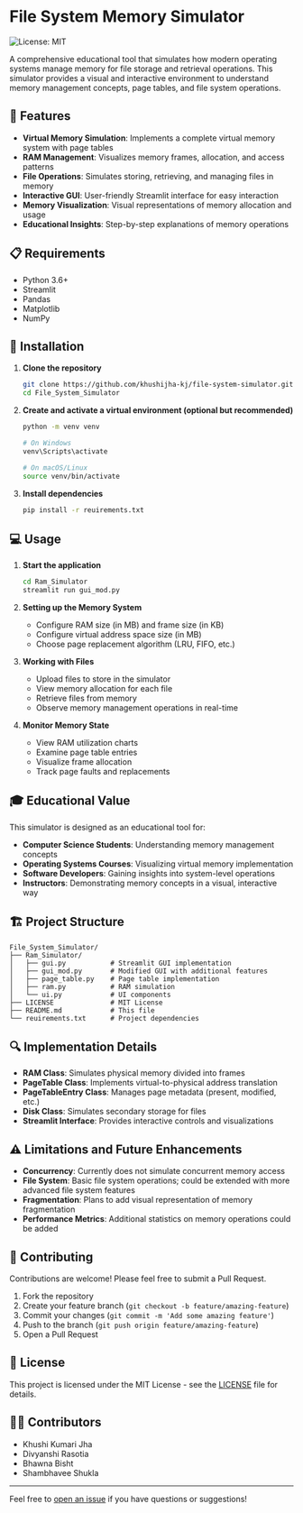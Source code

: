 # File System Memory Simulator

![License: MIT](https://img.shields.io/badge/License-MIT-yellow.svg)

A comprehensive educational tool that simulates how modern operating systems manage memory for file storage and retrieval operations. This simulator provides a visual and interactive environment to understand memory management concepts, page tables, and file system operations.

## 🚀 Features

- **Virtual Memory Simulation**: Implements a complete virtual memory system with page tables
- **RAM Management**: Visualizes memory frames, allocation, and access patterns
- **File Operations**: Simulates storing, retrieving, and managing files in memory
- **Interactive GUI**: User-friendly Streamlit interface for easy interaction
- **Memory Visualization**: Visual representations of memory allocation and usage
- **Educational Insights**: Step-by-step explanations of memory operations

## 📋 Requirements

- Python 3.6+
- Streamlit
- Pandas
- Matplotlib
- NumPy

## 🔧 Installation

1. **Clone the repository**
   ```bash
   git clone https://github.com/khushijha-kj/file-system-simulator.git
   cd File_System_Simulator
   ```

2. **Create and activate a virtual environment (optional but recommended)**
   ```bash
   python -m venv venv
   
   # On Windows
   venv\Scripts\activate
   
   # On macOS/Linux
   source venv/bin/activate
   ```

3. **Install dependencies**
   ```bash
   pip install -r reuirements.txt
   ```

## 💻 Usage

1. **Start the application**
   ```bash
   cd Ram_Simulator
   streamlit run gui_mod.py
   ```

2. **Setting up the Memory System**
   - Configure RAM size (in MB) and frame size (in KB)
   - Configure virtual address space size (in MB)
   - Choose page replacement algorithm (LRU, FIFO, etc.)

3. **Working with Files**
   - Upload files to store in the simulator
   - View memory allocation for each file
   - Retrieve files from memory
   - Observe memory management operations in real-time

4. **Monitor Memory State**
   - View RAM utilization charts
   - Examine page table entries
   - Visualize frame allocation
   - Track page faults and replacements

## 🎓 Educational Value

This simulator is designed as an educational tool for:

- **Computer Science Students**: Understanding memory management concepts
- **Operating Systems Courses**: Visualizing virtual memory implementation
- **Software Developers**: Gaining insights into system-level operations
- **Instructors**: Demonstrating memory concepts in a visual, interactive way

## 🏗️ Project Structure

```
File_System_Simulator/
├── Ram_Simulator/
│   ├── gui.py           # Streamlit GUI implementation
│   ├── gui_mod.py       # Modified GUI with additional features
│   ├── page_table.py    # Page table implementation
│   ├── ram.py           # RAM simulation
│   └── ui.py            # UI components
├── LICENSE              # MIT License
├── README.md            # This file
└── reuirements.txt      # Project dependencies
```

## 🔍 Implementation Details

- **RAM Class**: Simulates physical memory divided into frames
- **PageTable Class**: Implements virtual-to-physical address translation
- **PageTableEntry Class**: Manages page metadata (present, modified, etc.)
- **Disk Class**: Simulates secondary storage for files
- **Streamlit Interface**: Provides interactive controls and visualizations

## ⚠️ Limitations and Future Enhancements

- **Concurrency**: Currently does not simulate concurrent memory access
- **File System**: Basic file system operations; could be extended with more advanced file system features
- **Fragmentation**: Plans to add visual representation of memory fragmentation
- **Performance Metrics**: Additional statistics on memory operations could be added

## 🤝 Contributing

Contributions are welcome! Please feel free to submit a Pull Request.

1. Fork the repository
2. Create your feature branch (`git checkout -b feature/amazing-feature`)
3. Commit your changes (`git commit -m 'Add some amazing feature'`)
4. Push to the branch (`git push origin feature/amazing-feature`)
5. Open a Pull Request

## 📄 License

This project is licensed under the MIT License - see the [LICENSE](LICENSE) file for details.

## 👩‍💻 Contributors

- Khushi Kumari Jha
- Divyanshi Rasotia
- Bhawna Bisht
- Shambhavee Shukla

---

Feel free to [open an issue](https://github.com/khushijha-kj/file-system-simulator/issues) if you have questions or suggestions!